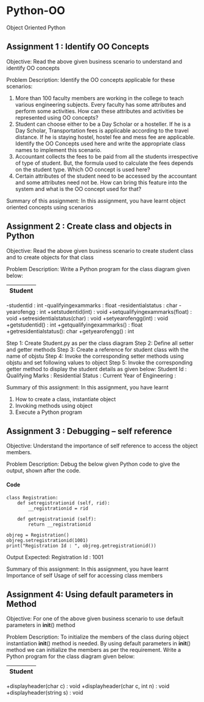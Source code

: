 # Python-OO
Object Oriented Python 

## Assignment 1 : Identify OO Concepts

Objective: Read the above given business scenario to understand and identify OO concepts

Problem Description: Identify the OO concepts applicable for these scenarios:
1. More than 100 faculty members are working in the college to teach various engineering subjects. Every faculty has some attributes and perform some activities. How can these attributes and activities be represented using OO concepts?
2. Student can choose either to be a Day Scholar or a hosteller. If he is a Day Scholar, Transportation fees is applicable according to the travel distance. If he is staying hostel, hostel fee and mess fee are applicable. Identify the OO Concepts used here and write the appropriate class names to implement this scenario.
3. Accountant collects the fees to be paid from all the students irrespective of type of student. But, the formula used to calculate the fees depends on the student type. Which OO concept is used here?
4. Certain attributes of the student need to be accessed by the accountant and some attributes need not be. How can bring this feature into the system and what is the OO concept used for that?

Summary of this assignment: In this assignment, you have learnt object oriented concepts using scenarios


## Assignment 2 : Create class and objects in Python

Objective: Read the above given business scenario to create student class and to create objects for that class

Problem Description: Write a Python program for the class diagram given below:

|Student|
|---|
-studentid : int
-qualifyingexammarks : float
-residentialstatus : char
-yearofengg : int
+setstudentid(int) : void
+setqualifyingexammarks(float) : void
+setresidentialstatus(char) : void
+setyearofengg(int) : void
+getstudentid() : int
+getqualifyingexammarks() : float
+getresidentialstatus(): char
+getyearofengg() : int

Step 1: Create Student.py as per the class diagram
Step 2: Define all setter and getter methods
Step 3: Create a reference for student class with the name of objstu
Step 4: Invoke the corresponding setter methods using objstu and set following values to object
Step 5: Invoke the corresponding getter method to display the student details as given below:
  Student Id :
  Qualifying Marks :
  Residential Status :
  Current Year of Engineering :
  
Summary of this assignment: In this assignment, you have learnt
1. How to create a class, instantiate object
2. Invoking methods using object
3. Execute a Python program


## Assignment 3 : Debugging – self reference

Objective: Understand the importance of self reference to access the object members.

Problem Description:  Debug the below given Python code to give the output, shown after the code.

#### Code
```
class Registration:
    def setregistrationid (self, rid):
        __registrationid = rid
    
    def getregistrationid (self):
        return __registrationid

objreg = Registration()
objreg.setregistrationid(1001)
print("Registration Id : ", objreg.getregistrationid())
```

Output Expected:
  Registration Id : 1001
  
Summary of this assignment: In this assignment, you have learnt
  Importance of self
  Usage of self for accessing class members
  
  
## Assignment 4: Using default parameters in Method

Objective: For one of the above given business scenario to use default parameters in __init__() method

Problem Description: To initialize the members of the class during object instantiation __init__() method is needed. By using default parameters in __init__() method we can initialize the members as per the requirement. Write a Python program for the class diagram given below:

|Student|
|---|
+displayheader(char c) : void
+displayheader(char c, int n) : void
+displayheader(string s) : void
